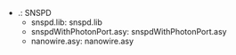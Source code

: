 - .: SNSPD
  - snspd.lib: snspd.lib
  - snspdWithPhotonPort.asy: snspdWithPhotonPort.asy
  - nanowire.asy: nanowire.asy
